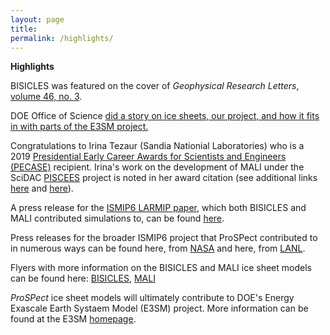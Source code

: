 ```yaml
---
layout: page
title: 
permalink: /highlights/
---
```


**Highlights**

BISICLES was featured on the cover of *Geophysical Research Letters*, [volume 46, no. 3](https://agupubs.onlinelibrary.wiley.com/doi/pdf/10.1002/grl.57643).

DOE Office of Science [did a story on ice sheets, our project, and how it fits in with parts of the E3SM project.](https://www.energy.gov/science/articles/simulating-ice-bottom-world-modeling-antarctic-ice-sheets) 

Congratulations to Irina Tezaur (Sandia Nationial Laboratories) who is a 2019 [Presidential Early Career Awards for Scientists and Engineers (PECASE)](https://www.energy.gov/nnsa/articles/11-nnsa-employees-receive-highest-honor-early-career-scientists-and-engineers?fbclid=IwAR1gVTwdoJhEG5MD9bbjvT3KRN6qVVQtL5HSrQr8ds6-wfLH4n5_CHIyzew) recipient. Irina's work on the development of MALI under the SciDAC [PISCEES](https://climatemodeling.science.energy.gov/projects/predicting-ice-sheet-and-climate-evolution-extreme-scales-piscees) project is noted in her award citation (see additional links [here](https://www.sandia.gov/~ikalash/_assets/Communicator.html) and [here](https://www.energy.gov/articles/secretary-perry-congratulates-recipients-presidential-early-career-award-scientists-and)).   

A press release for the [ISMIP6 LARMIP paper](https://www.earth-syst-dynam.net/11/35/2020/esd-11-35-2020.pdf), which both BISICLES and MALI contributed simulations to, can be found [here](https://www.egu.eu/news/605/the-antarctica-factor-model-uncertainties-reveal-upcoming-sea-level-risk/).  

Press releases for the broader ISMIP6 project that ProSPect contributed to in numerous ways can be found here, from [NASA](https://www.nasa.gov/feature/goddard/2020/emissions-could-add-15-inches-to-2100-sea-level-rise-nasa-led-study-finds) and here, from [LANL](https://www.lanl.gov/discover/news-release-archive/2020/September/0917-ice-sheets.php).  

Flyers with more information on the BISICLES and MALI ice sheet models can be found here: [BISICLES](https://e3sm.org/wp-content/uploads/2018/08/ResearchHighlight_BISICLES.pdf), [MALI](https://climatemodeling.science.energy.gov/sites/default/files/technical-highlights/TechnicalHighlight_MALI.pdf)

*ProSPect* ice sheet models will ultimately contribute to DOE's Energy Exascale Earth Systaem Model (E3SM) project. More information can be found at the E3SM [homepage](https://e3sm.org/).
